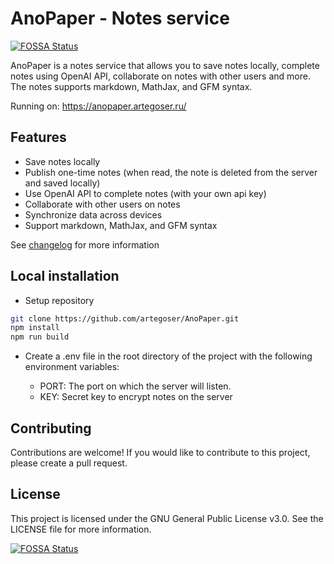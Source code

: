 <!--
 Copyright (c) 2023 artegoser (Artemy Egorov)

 This program is free software: you can redistribute it and/or modify
 it under the terms of the GNU General Public License as published by
 the Free Software Foundation, either version 3 of the License, or
 (at your option) any later version.

 This program is distributed in the hope that it will be useful,
 but WITHOUT ANY WARRANTY; without even the implied warranty of
 MERCHANTABILITY or FITNESS FOR A PARTICULAR PURPOSE. See the
 GNU General Public License for more details.

 You should have received a copy of the GNU General Public License
 along with this program. If not, see <https://www.gnu.org/licenses/>.
 -->

# AnoPaper - Notes service

[![FOSSA Status](https://app.fossa.com/api/projects/git%2Bgithub.com%2Fartegoser%2FAnoPaper.svg?type=shield)](https://app.fossa.com/projects/git%2Bgithub.com%2Fartegoser%2FAnoPaper?ref=badge_shield)

AnoPaper is a notes service that allows you to save notes locally, complete notes using OpenAI API, collaborate on notes with other users and more. The notes supports markdown, MathJax, and GFM syntax.

Running on: <https://anopaper.artegoser.ru/>

## Features

- Save notes locally
- Publish one-time notes (when read, the note is deleted from the server and saved locally)
- Use OpenAI API to complete notes (with your own api key)
- Collaborate with other users on notes
- Synchronize data across devices
- Support markdown, MathJax, and GFM syntax

See [changelog](/changelog.md) for more information

## Local installation

- Setup repository

```bash
git clone https://github.com/artegoser/AnoPaper.git
npm install
npm run build
```

- Create a .env file in the root directory of the project with the following environment variables:

  - PORT: The port on which the server will listen.
  - KEY: Secret key to encrypt notes on the server

## Contributing

Contributions are welcome! If you would like to contribute to this project, please create a pull request.

## License

This project is licensed under the GNU General Public License v3.0. See the LICENSE file for more information.

[![FOSSA Status](https://app.fossa.com/api/projects/git%2Bgithub.com%2Fartegoser%2FAnoPaper.svg?type=large)](https://app.fossa.com/projects/git%2Bgithub.com%2Fartegoser%2FAnoPaper?ref=badge_large)
